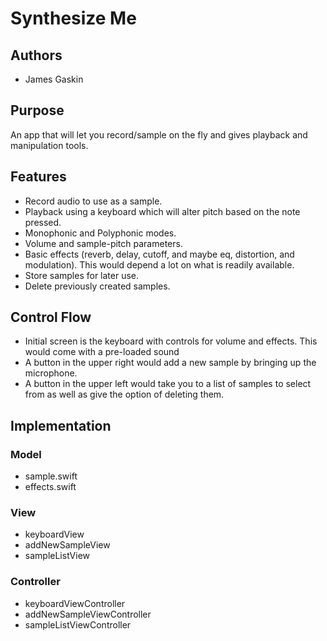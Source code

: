 # Synthesize Me
## Authors
- James Gaskin

## Purpose
An app that will let you record/sample on the fly and gives playback and
manipulation tools.
## Features
- Record audio to use as a sample.
- Playback using a keyboard which will alter pitch based on the note pressed.
- Monophonic and Polyphonic modes.
- Volume and sample-pitch parameters.
- Basic effects (reverb, delay, cutoff, and maybe eq, distortion, and
modulation). This would depend a lot on what is readily available.
- Store samples for later use.
- Delete previously created samples.

## Control Flow
- Initial screen is the keyboard with controls for volume and effects. This
would come with a pre-loaded sound
- A button in the upper right would add a new sample by bringing up the
microphone.
- A button in the upper left would take you to a list of samples to select
from as well as give the option of deleting them.

## Implementation
### Model
- sample.swift
- effects.swift

### View
- keyboardView
- addNewSampleView
- sampleListView

### Controller
- keyboardViewController
- addNewSampleViewController
- sampleListViewController

